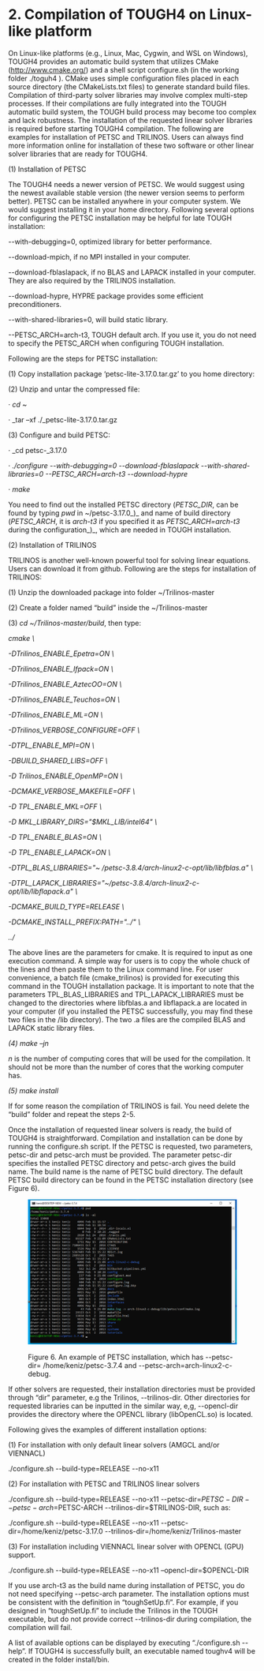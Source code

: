 # 2. Compilation of TOUGH4 on Linux-like platform

On Linux-like platforms (e.g., Linux, Mac, Cygwin, and WSL on Windows), TOUGH4 provides an automatic build system that utilizes CMake (http://www.cmake.org/) and a shell script configure.sh (in the working folder ./toguh4 ). CMake uses simple configuration files placed in each source directory (the CMakeLists.txt files) to generate standard build files. Compilation of third-party solver libraries may involve complex multi-step processes. If their compilations are fully integrated into the TOUGH automatic build system, the TOUGH build process may become too complex and lack robustness. The installation of the requested linear solver libraries is required before starting TOUGH4 compilation. The following are examples for installation of PETSC and TRILINOS. Users can always find more information online for installation of these two software or other linear solver libraries that are ready for TOUGH4.&#x20;

(1) Installation of PETSC

The TOUGH4 needs a newer version of PETSC. We would suggest using the newest available stable version (the newer version seems to perform better). PETSC can be installed anywhere in your computer system. We would suggest installing it in your home directory. Following several options for configuring the PETSC installation may be helpful for late TOUGH installation:

&#x20; \--with-debugging=0, optimized library for better performance.

&#x20; \--download-mpich, if no MPI installed in your computer.

&#x20; \--download-fblaslapack, if no BLAS and LAPACK installed in your computer. They are also required by the TRILINOS installation.&#x20;

&#x20;\--download-hypre, HYPRE package provides some efficient preconditioners.

&#x20; \--with-shared-libraries=0, will build static library.

&#x20; \--PETSC\_ARCH=arch-t3, TOUGH default arch. If you use it, you do not need to specify the PETSC\_ARCH when configuring TOUGH installation.

&#x20; Following are the steps for PETSC installation:

(1)   Copy installation package ‘petsc-lite-3.17.0.tar.gz’ to you home directory:

(2)   Unzip and untar the compressed file:

·         _cd \~_

·         _tar –xf ./_petsc-lite-3.17.0.tar.gz

(3)   Configure and build PETSC:

·         _cd petsc-_3.17.0

·         _./configure --with-debugging=0  --download-fblaslapack --with-shared-libraries=0    --PETSC\_ARCH=arch-t3 --download-hypre_

·         _make_

You need to find out the installed PETSC directory (_PETSC\_DIR_, can be found by typing _pwd_ in \~/petsc-3.17.0_)_ and name of build directory (_PETSC\_ARCH_, it is _arch-t3_ if you specified it as _PETSC\_ARCH=arch-t3_ during the configuration_)_, which are needed in TOUGH installation.

(2) Installation of TRILINOS

TRILINOS is another well-known powerful tool for solving linear equations. Users can download it from github. Following are the steps for installation of TRILINOS:

(1)   Unzip the downloaded package into folder \~/Trilinos-master

(2)   Create a folder named “build” inside the \~/Trilinos-master

(3)   _cd \~/Trilinos-master/build_, then type:

&#x20;_cmake                                                                \\_

&#x20;   _-DTrilinos\_ENABLE\_Epetra=ON                   \\_

&#x20;   _-DTrilinos\_ENABLE\_Ifpack=ON                    \\_

&#x20;   _-DTrilinos\_ENABLE\_AztecOO=ON                \\_

&#x20;   _-DTrilinos\_ENABLE\_Teuchos=ON                 \\_

&#x20;   _-DTrilinos\_ENABLE\_ML=ON                          \\_

&#x20;   _-DTrilinos\_VERBOSE\_CONFIGURE=OFF     \\_

&#x20;   _-DTPL\_ENABLE\_MPI=ON                                \\_

&#x20;   _-DBUILD\_SHARED\_LIBS=OFF                        \\_

&#x20;   _-D Trilinos\_ENABLE\_OpenMP=ON                   \\_

&#x20;   _-DCMAKE\_VERBOSE\_MAKEFILE=OFF        \\_

&#x20;   _-D TPL\_ENABLE\_MKL=OFF                             \\_

&#x20;   _-D MKL\_LIBRARY\_DIRS="$MKL\_LIB/intel64"       \\_

&#x20;   _-D TPL\_ENABLE\_BLAS=ON        \\_

&#x20;   _-D TPL\_ENABLE\_LAPACK=ON   \\_

&#x20;  _-DTPL\_BLAS\_LIBRARIES="\~ /petsc-3.8.4/arch-linux2-c-opt/lib/libfblas.a"       \\_

&#x20;  _-DTPL\_LAPACK\_LIBRARIES="\~/petsc-3.8.4/arch-linux2-c-opt/lib/libflapack.a"   \\_

&#x20;   _-DCMAKE\_BUILD\_TYPE=RELEASE                       \\_

&#x20;   _-DCMAKE\_INSTALL\_PREFIX:PATH="../"                \\_

&#x20;   _../_      &#x20;

The above lines are the parameters for cmake. It is required to input as one execution command. A simple way for users is to copy the whole chuck of the lines and then paste them to the Linux command line. For user convenience, a batch file (cmake\_trilinos) is provided for executing this command in the TOUGH installation package. It is important to note that the parameters TPL\_BLAS\_LIBRARIES and TPL\_LAPACK\_LIBRARIES must be changed to the directories where libfblas.a and libflapack.a are located in your computer (if you installed the PETSC successfully, you may find these two files in the /lib directory).  The two .a files are the compiled BLAS and LAPACK static library files.&#x20;

_(4)   make –jn_

_n_ is the number of computing cores that will be used for the compilation. It should not be more than the number of cores that the working computer has.

_(5)   make install_

&#x20;If for some reason the compilation of TRILINOS is fail. You need delete the “build” folder and repeat the steps 2-5.

Once the installation of requested linear solvers is ready, the build of TOUGH4 is straightforward. Compilation and installation can be done by running the configure.sh script. If the PETSC is requested, two parameters, petsc-dir and petsc-arch must be provided. The parameter petsc-dir specifies the installed PETSC directory and petsc-arch gives the build name. The build name is the name of PETSC build directory. The default PETSC build directory can be found in the PETSC installation directory (see Figure 6).

<figure><img src="../../.gitbook/assets/image (31).png" alt=""><figcaption><p>Figure 6. An example of PETSC installation, which has --petsc-dir= /home/keniz/petsc-3.7.4 and --petsc-arch=arch-linux2-c-debug.</p></figcaption></figure>

If other solvers are requested, their installation directories must be provided through “dir” parameter, e.g the Trilinos, --trilinos-dir. Other directories for requested libraries can be inputted in the similar way, e,g, --opencl-dir provides the directory where the OPENCL library (libOpenCL.so)  is located.

Following gives the examples of different installation options:

(1)               For installation with only default linear solvers (AMGCL and/or VIENNACL)

./configure.sh --build-type=RELEASE --no-x11

(2)               For installation with PETSC and TRILINOS linear solvers

./configure.sh --build-type=RELEASE --no-x11 --petsc-dir=$PETSC-DIR --petsc-arch=$PETSC-ARCH  --trilinos-dir=$TRILINOS-DIR, such as:

./configure.sh  --build-type=RELEASE --no-x11 --petsc-dir=/home/keniz/petsc-3.17.0 --trilinos-dir=/home/keniz/Trilinos-master

(3)               For installation including VIENNACL linear solver with OPENCL (GPU) support.

./configure.sh --build-type=RELEASE --no-x11 –opencl-dir=$OPENCL-DIR

If you use arch-t3 as the build name during installation of PETSC, you do not need specifying    --petsc-arch parameter. The installation options must be consistent with the definition in “toughSetUp.fi”.  For example, if you designed in “toughSetUp.fi”  to include the Trilinos in the TOUGH executable, but do not provide correct --trilinos-dir during compilation, the compilation will fail.&#x20;

A list of available options can be displayed by executing “./configure.sh --help”. If TOUGH4 is successfully built, an executable named toughv4 will be created in the folder install/bin.
